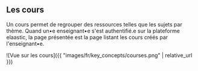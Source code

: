 ## Les cours

Un cours permet de regrouper des ressources telles que les sujets par thème.
Quand un•e enseignant•e s'est authentifié.e sur la plateforme elaastic, la page présentée est la page listant les cours créés par l'enseignant•e.

![Vue sur les cours]({{ "images/fr/key_concepts/courses.png" | relative_url }})
